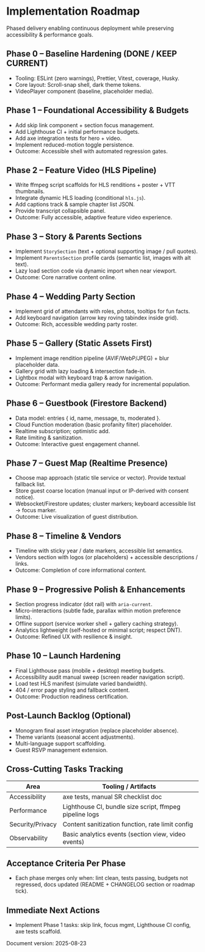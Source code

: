 # Implementation Roadmap

Phased delivery enabling continuous deployment while preserving accessibility & performance goals.

## Phase 0 – Baseline Hardening (DONE / KEEP CURRENT)

- Tooling: ESLint (zero warnings), Prettier, Vitest, coverage, Husky.
- Core layout: Scroll-snap shell, dark theme tokens.
- VideoPlayer component (baseline, placeholder media).

## Phase 1 – Foundational Accessibility & Budgets

- Add skip link component + section focus management.
- Add Lighthouse CI + initial performance budgets.
- Add axe integration tests for hero + video.
- Implement reduced-motion toggle persistence.
- Outcome: Accessible shell with automated regression gates.

## Phase 2 – Feature Video (HLS Pipeline)

- Write ffmpeg script scaffolds for HLS renditions + poster + VTT thumbnails.
- Integrate dynamic HLS loading (conditional `hls.js`).
- Add captions track & sample chapter list JSON.
- Provide transcript collapsible panel.
- Outcome: Fully accessible, adaptive feature video experience.

## Phase 3 – Story & Parents Sections

- Implement `StorySection` (text + optional supporting image / pull quotes).
- Implement `ParentsSection` profile cards (semantic list, images with alt text).
- Lazy load section code via dynamic import when near viewport.
- Outcome: Core narrative content online.

## Phase 4 – Wedding Party Section

- Implement grid of attendants with roles, photos, tooltips for fun facts.
- Add keyboard navigation (arrow key roving tabindex inside grid).
- Outcome: Rich, accessible wedding party roster.

## Phase 5 – Gallery (Static Assets First)

- Implement image rendition pipeline (AVIF/WebP/JPEG) + blur placeholder data.
- Gallery grid with lazy loading & intersection fade-in.
- Lightbox modal with keyboard trap & arrow navigation.
- Outcome: Performant media gallery ready for incremental population.

## Phase 6 – Guestbook (Firestore Backend)

- Data model: entries { id, name, message, ts, moderated }.
- Cloud Function moderation (basic profanity filter) placeholder.
- Realtime subscription; optimistic add.
- Rate limiting & sanitization.
- Outcome: Interactive guest engagement channel.

## Phase 7 – Guest Map (Realtime Presence)

- Choose map approach (static tile service or vector). Provide textual fallback list.
- Store guest coarse location (manual input or IP-derived with consent notice).
- Websocket/Firestore updates; cluster markers; keyboard accessible list → focus marker.
- Outcome: Live visualization of guest distribution.

## Phase 8 – Timeline & Vendors

- Timeline with sticky year / date markers, accessible list semantics.
- Vendors section with logos (or placeholders) + accessible descriptions / links.
- Outcome: Completion of core informational content.

## Phase 9 – Progressive Polish & Enhancements

- Section progress indicator (dot rail) with `aria-current`.
- Micro-interactions (subtle fade, parallax within motion preference limits).
- Offline support (service worker shell + gallery caching strategy).
- Analytics lightweight (self-hosted or minimal script; respect DNT).
- Outcome: Refined UX with resilience & insight.

## Phase 10 – Launch Hardening

- Final Lighthouse pass (mobile + desktop) meeting budgets.
- Accessibility audit manual sweep (screen reader navigation script).
- Load test HLS manifest (simulate varied bandwidth).
- 404 / error page styling and fallback content.
- Outcome: Production readiness certification.

## Post-Launch Backlog (Optional)

- Monogram final asset integration (replace placeholder absence).
- Theme variants (seasonal accent adjustments).
- Multi-language support scaffolding.
- Guest RSVP management extension.

## Cross-Cutting Tasks Tracking

| Area             | Tooling / Artifacts                                     |
| ---------------- | ------------------------------------------------------- |
| Accessibility    | axe tests, manual SR checklist doc                      |
| Performance      | Lighthouse CI, bundle size script, ffmpeg pipeline logs |
| Security/Privacy | Content sanitization function, rate limit config        |
| Observability    | Basic analytics events (section view, video events)     |

## Acceptance Criteria Per Phase

- Each phase merges only when: lint clean, tests passing, budgets not regressed, docs updated (README + CHANGELOG section or roadmap tick).

## Immediate Next Actions

- Implement Phase 1 tasks: skip link, focus mgmt, Lighthouse CI config, axe tests scaffold.

Document version: 2025-08-23
